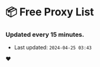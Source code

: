 # :package: Free Proxy List
### Updated every 15 minutes.

- Last updated: `2024-04-25 03:43`

:heart:

